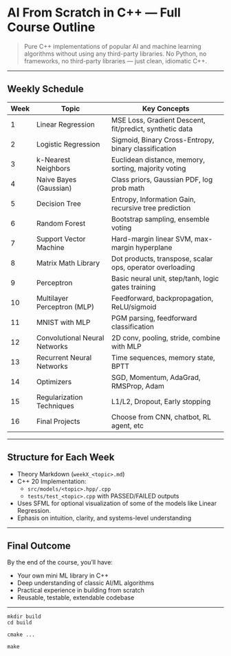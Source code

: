 # AI From Scratch in C++ — Full Course Outline

> Pure C++ implementations of popular AI and machine learning algorithms without using any third-party libraries.
> No Python, no frameworks, no third-party libraries — just clean, idiomatic C++.

---

## Weekly Schedule

| Week | Topic                        | Key Concepts |
|------|-----------------------------|--------------|
| 1    | Linear Regression            | MSE Loss, Gradient Descent, fit/predict, synthetic data |
| 2    | Logistic Regression          | Sigmoid, Binary Cross-Entropy, binary classification |
| 3    | k-Nearest Neighbors          | Euclidean distance, memory, sorting, majority voting |
| 4    | Naive Bayes (Gaussian)       | Class priors, Gaussian PDF, log prob math |
| 5    | Decision Tree                | Entropy, Information Gain, recursive tree prediction |
| 6    | Random Forest                | Bootstrap sampling, ensemble voting |
| 7    | Support Vector Machine       | Hard-margin linear SVM, max-margin hyperplane |
| 8    | Matrix Math Library          | Dot products, transpose, scalar ops, operator overloading |
| 9    | Perceptron                   | Basic neural unit, step/tanh, logic gates training |
| 10   | Multilayer Perceptron (MLP)  | Feedforward, backpropagation, ReLU/sigmoid |
| 11   | MNIST with MLP               | PGM parsing, feedforward classification |
| 12   | Convolutional Neural Networks| 2D conv, pooling, stride, combine with MLP |
| 13   | Recurrent Neural Networks    | Time sequences, memory state, BPTT |
| 14   | Optimizers                   | SGD, Momentum, AdaGrad, RMSProp, Adam |
| 15   | Regularization Techniques    | L1/L2, Dropout, Early stopping |
| 16   | Final Projects               | Choose from CNN, chatbot, RL agent, etc |

---

## Structure for Each Week

- Theory Markdown (`weekX_<topic>.md`)
- C++ 20 Implementation:
  - `src/models/<topic>.hpp/.cpp`
  - `tests/test_<topic>.cpp` with PASSED/FAILED outputs
- Uses SFML for optional visualization of some of the models like Linear Regression.
- Ephasis on intuition, clarity, and systems-level understanding

---

## Final Outcome

By the end of the course, you’ll have:
- Your own mini ML library in C++
- Deep understanding of classic AI/ML algorithms
- Practical experience in building from scratch
- Reusable, testable, extendable codebase

---

```
mkdir build
cd build

cmake ...

make
```

